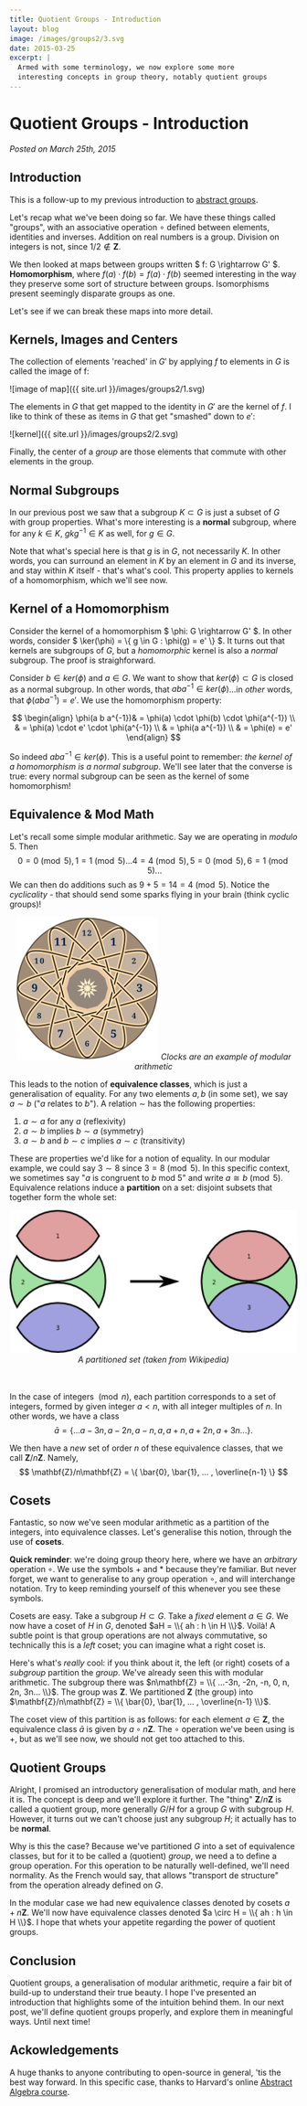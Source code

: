 ```yaml
---
title: Quotient Groups - Introduction
layout: blog
image: /images/groups2/3.svg
date: 2015-03-25
excerpt: |
  Armed with some terminology, we now explore some more
  interesting concepts in group theory, notably quotient groups
---
```



# Quotient Groups - Introduction

_Posted on March 25th, 2015_


## Introduction

This is a follow-up to my previous introduction
to [abstract groups](/mathematics/2015-02-26-groups.html).

Let's recap what we've been doing so far. We have these things called "groups", with
an associative operation $\circ$ defined between elements, identities and
inverses. Addition on real numbers is a group. Division on integers is not, since $1/2 \notin \mathbf{Z}$.

We then looked at maps between groups written $ f: G \rightarrow G' $. **Homomorphism**,
where $f(a) \cdot f(b) = f(a) \cdot f(b)$ seemed interesting in the way they preserve some
sort of structure between groups. Isomorphisms present seemingly disparate groups as one.

Let's see if we can break these maps into more detail.

## Kernels, Images and Centers

The collection of elements 'reached' in $G'$ by applying $f$ to elements in $G$ is called the image of f:

![image of map]({{ site.url }}/images/groups2/1.svg)

The elements in $G$ that get mapped to the identity in $G'$ are the kernel of $f$. I like to think of these as items in $G$ that get "smashed" down to $e'$:

![kernel]({{ site.url }}/images/groups2/2.svg)

Finally, the center of a _group_ are those elements that commute with other elements in the group.

## Normal Subgroups

In our previous post we saw that a subgroup $K \subset G$ is just a subset of $G$ with group properties. What's more interesting is a **normal** subgroup, where for any $k \in K$, $g k g^{-1} \in K$ as well, for $g \in G$.

Note that what's special here is that $g$ is in $G$, not necessarily $K$. In other words, you can surround an element in $K$ by an element in $G$ and its inverse, and stay within $K$ itself - that's what's cool. This property applies to kernels of a homomorphism, which we'll see now.


## Kernel of a Homomorphism

Consider the kernel of a homomorphism $ \phi: G \rightarrow G' $. In other words, consider
$ \ker(\phi) = \\{ g \in G : \phi(g) = e' \\} $. It turns out that kernels are subgroups of $G$, but a _homomorphic_ kernel is also a _normal_ subgroup. The proof is straighforward.

Consider $b \in ker(\phi)$ and $a \in G$. We want to show that $ker(\phi) \subset G$ is closed as a normal subgroup. In other words, that $a b a^{-1} \in ker(\phi)$...in _other_ words, that $\phi(a b a^{-1}) = e'$. We use the homomorphism property:

$$
\begin{align}
	\phi(a b a^{-1})& = \phi(a) \cdot \phi(b) \cdot \phi(a^{-1}) \\
	& = \phi(a) \cdot e' \cdot \phi(a^{-1}) \\
	& = \phi(a a^{-1}) \\
	& = \phi(e) = e'
\end{align}
$$

So indeed $a b a^{-1} \in ker(\phi)$. This is a useful point to remember: _the kernel of a homomorphism is a normal subgroup_. We'll see later that the converse is true: every normal subgroup can be seen as the kernel of some homomorphism!


## Equivalence & Mod Math

<!-- todo prime order groups -->

Let's recall some simple modular arithmetic. Say we are operating in _modulo_ 5. Then
$$0 = 0 \pmod 5, 1 = 1 \pmod 5...4 = 4 \pmod5, 5 = 0 \pmod 5, 6 = 1 \pmod 5...$$
We can then do additions such as $9 + 5 = 14 = 4 \pmod 5$. Notice the _cyclicality_ - that should send some sparks flying in your brain (think cyclic groups)!


<center>
	<img src="/images/groups2/3.svg" style="height: 250px;" />
	<em>Clocks are an example of modular arithmetic</em>
</center>


This leads to the notion of **equivalence classes**, which is just a generalisation of equality. For any two elements $a, b$ (in some set), we say $a \sim b$ ("$a$ relates to $b$"). A relation $\sim$ has the following properties:

1. $a \sim a$ for any $a$ (reflexivity)
2. $a \sim b$ implies $b  \sim  a$ (symmetry)
3. $a \sim b$ and $b \sim c$ implies $a \sim c$ (transitivity)

These are properties we'd like for a notion of equality. In our modular example, we could say $3 \sim 8$ since $3 = 8 \pmod 5$. In this specific context, we sometimes say "$a$ is congruent to $b$ mod 5" and write $a \cong b \pmod 5$. Equivalence relations induce a **partition** on a set: disjoint subsets that together form the whole set:


<center>
	<img src="/images/groups2/4.png" style="height: 250px;" />
	<div><em>A partitioned set (taken from Wikipedia)</em></div>
	<br /><br />
</center>

In the case of integers $\pmod n$, each partition corresponds to a set of integers, formed by given integer $a < n$, with all integer multiples of $n$. In other words, we have a class
$$
	\bar{a} = \{  ...a-3n, a-2n, a-n, a, a + n, a + 2n, a + 3n... \}.
$$

We then have a _new_ set of order $n$ of these equivalence classes, that we call
$\mathbf{Z}/n\mathbf{Z}$. Namely,
$$
	\mathbf{Z}/n\mathbf{Z} = \{ \bar{0}, \bar{1}, ... , \overline{n-1} \}
$$


## Cosets

Fantastic, so now we've seen modular arithmetic as a partition of the integers, into equivalence classes. Let's generalise this notion, through the use of **cosets**.

**Quick reminder**: we're doing group theory here, where we have an _arbitrary_ operation $\circ$. We use the symbols $+$ and $*$ because they're familiar. But never forget, we want to generalise to any group operation $\circ$, and will interchange notation. Try to keep reminding yourself of this whenever you see these symbols.

Cosets are easy. Take a subgroup $H \subset G$. Take a _fixed_ element $a \in G$. We now have a coset of $H$ in $G$, denoted $aH = \\{ ah : h \in H \\}$. Voilà! A subtle point is that group operations are not always commutative, so technically this is a _left_ coset; you can imagine what a right coset is.

Here's what's _really_ cool: if you think about it, the left (or right) cosets of a _subgroup_ partition the _group_. We've already seen this with modular arithmetic. The subgroup there was $n\mathbf{Z} = \\{ ...-3n, -2n, -n, 0, n, 2n, 3n... \\}$. The group was
$\mathbf{Z}$. We partitioned $\mathbf{Z}$ (the group) into $\mathbf{Z}/n\mathbf{Z} = \\{ \bar{0}, \bar{1}, ... , \overline{n-1} \\}$.

The coset view of this partition is as follows: for each element $a \in \mathbf{Z}$, the equivalence class $\bar{a}$ is given by $a \circ n\mathbf{Z}$. The $\circ$ operation we've been using is $+$, but as we'll see now, we should not get too attached to this.


## Quotient Groups

Alright, I promised an introductory generalisation of modular math, and here it is. The concept is deep and we'll explore it further. The "thing" $\mathbf{Z}/n\mathbf{Z}$ is called a quotient group, more generally $G / H$ for a group $G$ with subgroup $H$. However, it turns out we can't choose just any subgroup $H$; it actually has to be
**normal**.

Why is this the case? Because we've partitioned $G$ into a set of equivalence classes, but for it to be called a (quotient) _group_, we need a to define a group operation. For this operation to be naturally well-defined, we'll need normality. As the French would say, that allows "transport de structure" from the operation already defined on $G$.

In the modular case we had new equivalence classes denoted by cosets $a + n\mathbf{Z}$. We'll now have equivalence classes denoted $a \circ H = \\{ ah : h \in H \\}$. I hope that whets your appetite regarding the power of quotient groups.


## Conclusion

Quotient groups, a generalisation of modular arithmetic, require a fair bit of build-up to understand their true beauty. I hope I've presented an introduction that highlights some of the intuition behind them. In our next post, we'll define quotient groups properly, and explore them in meaningful ways. Until next time!


## Ackowledgements

A huge thanks to anyone contributing to open-source in general, 'tis the best
way forward. In this specific case, thanks to Harvard's online
[Abstract Algebra course](http://www.extension.harvard.edu/open-learning-initiative/abstract-algebra).
